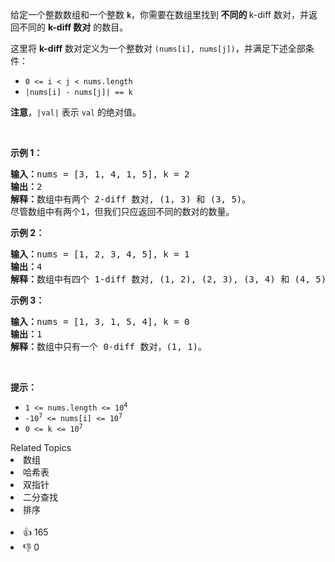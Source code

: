 <p>给定一个整数数组和一个整数&nbsp;<code><strong>k</strong></code>，你需要在数组里找到<strong> 不同的&nbsp;</strong>k-diff 数对，并返回不同的 <strong>k-diff 数对</strong> 的数目。</p>

<p>这里将&nbsp;<strong>k-diff</strong>&nbsp;数对定义为一个整数对 <code>(nums[i], nums[j])</code>，并满足下述全部条件：</p>

<ul>
	<li><code>0 &lt;= i &lt; j &lt; nums.length</code></li>
	<li><code>|nums[i] - nums[j]| == k</code></li>
</ul>

<p><strong>注意</strong>，<code>|val|</code> 表示 <code>val</code> 的绝对值。</p>

<p>&nbsp;</p>

<p><strong>示例 1：</strong></p>

<pre>
<strong>输入：</strong>nums = [3, 1, 4, 1, 5], k = 2
<strong>输出：</strong>2
<strong>解释：</strong>数组中有两个 2-diff 数对, (1, 3) 和 (3, 5)。
尽管数组中有两个1，但我们只应返回不同的数对的数量。
</pre>

<p><strong>示例 2：</strong></p>

<pre>
<strong>输入：</strong>nums = [1, 2, 3, 4, 5], k = 1
<strong>输出：</strong>4
<strong>解释：</strong>数组中有四个 1-diff 数对, (1, 2), (2, 3), (3, 4) 和 (4, 5)。
</pre>

<p><strong>示例 3：</strong></p>

<pre>
<strong>输入：</strong>nums = [1, 3, 1, 5, 4], k = 0
<strong>输出：</strong>1
<strong>解释：</strong>数组中只有一个 0-diff 数对，(1, 1)。
</pre>

<p>&nbsp;</p>

<p><strong>提示：</strong></p>

<ul>
	<li><code>1 &lt;= nums.length &lt;= 10<sup>4</sup></code></li>
	<li><code>-10<sup>7</sup> &lt;= nums[i] &lt;= 10<sup>7</sup></code></li>
	<li><code>0 &lt;= k &lt;= 10<sup>7</sup></code></li>
</ul>
<div><div>Related Topics</div><div><li>数组</li><li>哈希表</li><li>双指针</li><li>二分查找</li><li>排序</li></div></div><br><div><li>👍 165</li><li>👎 0</li></div>